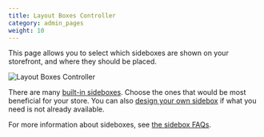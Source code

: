 ```yaml
---
title: Layout Boxes Controller
category: admin_pages
weight: 10
---
```


This page allows you to select which sideboxes are shown 
on your storefront, and where they should be placed.  

![Layout Boxes Controller](/images/layout_boxes_controller.png)

There are many [built-in sideboxes](/user/sideboxes/sidebox_list/).  Choose the ones that would be most beneficial for your store.  You can also [design your own sidebox](/user/sideboxes/build_sidebox/) if what you need is not already available. 

For more information about sideboxes, see [the sidebox FAQs](/user/sideboxes/).

